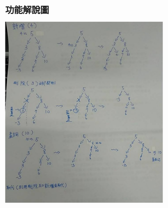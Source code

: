 # 功能解說圖
![image](https://github.com/yang-yoa-ying/06170104/blob/master/HW2picture/1574428407960.jpg)
